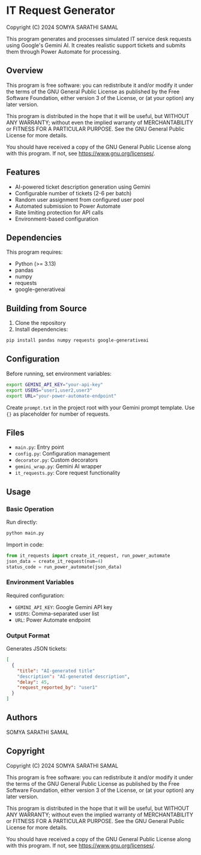 # IT Request Generator

Copyright (C) 2024 SOMYA SARATHI SAMAL

This program generates and processes simulated IT service desk requests using Google's Gemini AI. It creates realistic support tickets and submits them through Power Automate for processing.

## Overview

This program is free software: you can redistribute it and/or modify it under the terms of the GNU General Public License as published by the Free Software Foundation, either version 3 of the License, or (at your option) any later version.

This program is distributed in the hope that it will be useful, but WITHOUT ANY WARRANTY; without even the implied warranty of MERCHANTABILITY or FITNESS FOR A PARTICULAR PURPOSE. See the GNU General Public License for more details.

You should have received a copy of the GNU General Public License along with this program. If not, see <https://www.gnu.org/licenses/>.

## Features

- AI-powered ticket description generation using Gemini
- Configurable number of tickets (2-6 per batch)
- Random user assignment from configured user pool
- Automated submission to Power Automate
- Rate limiting protection for API calls
- Environment-based configuration

## Dependencies

This program requires:
- Python (>= 3.13)
- pandas
- numpy 
- requests
- google-generativeai

## Building from Source

1. Clone the repository
2. Install dependencies:
```bash
pip install pandas numpy requests google-generativeai
```

## Configuration

Before running, set environment variables:
```bash
export GEMINI_API_KEY="your-api-key"
export USERS="user1,user2,user3"
export URL="your-power-automate-endpoint"
```

Create `prompt.txt` in the project root with your Gemini prompt template. Use `{}` as placeholder for number of requests.

## Files

- `main.py`: Entry point
- `config.py`: Configuration management
- `decorator.py`: Custom decorators
- `gemini_wrap.py`: Gemini AI wrapper
- `it_requests.py`: Core request functionality

## Usage

### Basic Operation

Run directly:
```bash
python main.py
```

Import in code:
```python
from it_requests import create_it_request, run_power_automate
json_data = create_it_request(num=4)
status_code = run_power_automate(json_data)
```

### Environment Variables

Required configuration:
- `GEMINI_API_KEY`: Google Gemini API key
- `USERS`: Comma-separated user list
- `URL`: Power Automate endpoint

### Output Format

Generates JSON tickets:
```json
[
  {
    "title": "AI-generated title"
    "description": "AI-generated description",
    "delay": 45,
    "request_reported_by": "user1"
  }
]
```

<!-- ## Reporting Bugs

Report bugs to: [your-email/issue-tracker] -->

<!-- ## Contributing

Send patches and pull requests via: [your-repository-url] -->

## Authors

SOMYA SARATHI SAMAL

## Copyright

Copyright (C) 2024 SOMYA SARATHI SAMAL

This program is free software: you can redistribute it and/or modify it under the terms of the GNU General Public License as published by the Free Software Foundation, either version 3 of the License, or (at your option) any later version.

This program is distributed in the hope that it will be useful, but WITHOUT ANY WARRANTY; without even the implied warranty of MERCHANTABILITY or FITNESS FOR A PARTICULAR PURPOSE. See the GNU General Public License for more details.

You should have received a copy of the GNU General Public License along with this program. If not, see <https://www.gnu.org/licenses/>.